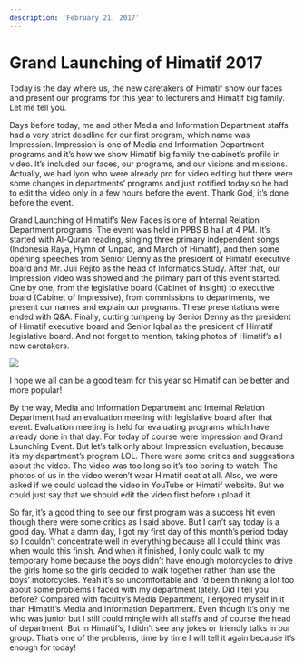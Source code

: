 ```yaml
---
description: 'February 21, 2017'
---
```


# Grand Launching of Himatif 2017

Today is the day where us, the new caretakers of Himatif show our faces and present our programs for this year to lecturers and Himatif big family. Let me tell you.

Days before today, me and other Media and Information Department staffs had a very strict deadline for our first program, which name was Impression. Impression is one of Media and Information Department programs and it’s how we show Himatif big family the cabinet’s profile in video. It’s included our faces, our programs, and our visions and missions. Actually, we had Iyon who were already pro for video editing but there were some changes in departments’ programs and just notified today so he had to edit the video only in a few hours before the event. Thank God, it’s done before the event.

Grand Launching of Himatif’s New Faces is one of Internal Relation Department programs. The event was held in PPBS B hall at 4 PM. It’s started with Al-Quran reading, singing three primary independent songs \(Indonesia Raya, Hymn of Unpad, and March of Himatif\), and then some opening speeches from Senior Denny as the president of Himatif executive board and Mr. Juli Rejito as the head of Informatics Study. After that, our Impression video was showed and the primary part of this event started. One by one, from the legislative board \(Cabinet of Insight\) to executive board \(Cabinet of Impressive\), from commissions to departments, we present our names and explain our programs. These presentations were ended with Q&A. Finally, cutting tumpeng by Senior Denny as the president of Himatif executive board and Senior Iqbal as the president of Himatif legislative board. And not forget to mention, taking photos of Himatif’s all new caretakers.

![](http://blogs.unpad.ac.id/realicejoanne/files/2017/03/dddd.jpg)

I hope we all can be a good team for this year so Himatif can be better and more popular!

By the way, Media and Information Department and Internal Relation Department had an evaluation meeting with legislative board after that event. Evaluation meeting is held for evaluating programs which have already done in that day. For today of course were Impression and Grand Launching Event. But let’s talk only about Impression evaluation, because it’s my department’s program LOL. There were some critics and suggestions about the video. The video was too long so it’s too boring to watch. The photos of us in the video weren’t wear Himatif coat at all. Also, we were asked if we could upload the video in YouTube or Himatif website. But we could just say that we should edit the video first before upload it.

So far, it’s a good thing to see our first program was a success hit even though there were some critics as I said above. But I can’t say today is a good day. What a damn day, I got my first day of this month’s period today so I couldn’t concentrate well in everything because all I could think was when would this finish. And when it finished, I only could walk to my temporary home because the boys didn’t have enough motorcycles to drive the girls home so the girls decided to walk together rather than use the boys’ motorcycles. Yeah it’s so uncomfortable and I’d been thinking a lot too about some problems I faced with my department lately. Did I tell you before? Compared with faculty’s Media Department, I enjoyed myself in it than Himatif’s Media and Information Department. Even though it’s only me who was junior but I still could mingle with all staffs and of course the head of department. But in Himatif’s, I didn’t see any jokes or friendly talks in our group. That’s one of the problems, time by time I will tell it again because it’s enough for today!

